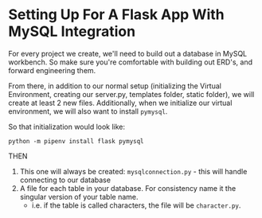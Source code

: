 # Setting Up For A Flask App With MySQL Integration

For every project we create, we'll need to build out a database in MySQL workbench.
So make sure you're comfortable with building out ERD's, and forward engineering them.

From there, in addition to our normal setup (initializing the Virtual Environment, creating our server.py, templates folder, static folder), we will create at least 2 new files. Additionally, when we initialize our virtual environment, we will also want to install `pymysql`.

So that initialization would look like:
```console
python -m pipenv install flask pymysql
```

THEN

1. This one will always be created: `mysqlconnection.py` - this will handle connecting to our database
2. A file for each table in your database. For consistency name it the singular version of your table name.
    - i.e. if the table is called characters, the file will be `character.py`.
